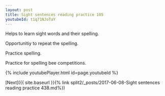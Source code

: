 ```yaml
---
layout: post
title: Sight sentences reading practice 105
youtubeId: t1q71NJoTaY
---
```

 
 
Helps to learn sight words and their spelling.

Opportunitiy to repeat the spelling. 

Practice spelling. 
 
Practice for spelling bee competitions. 
 
{% include youtubePlayer.html id=page.youtubeId %}
 
 

[Next]({{ site.baseurl }}{% link  split2/_posts/2017-06-08-Sight sentences reading practice 438.md%})
 
